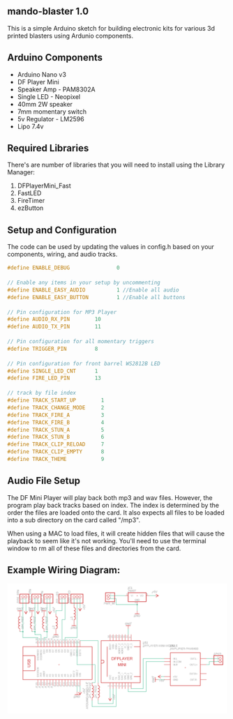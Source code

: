 ## mando-blaster 1.0
This is a simple Arduino sketch for building electronic kits for various 3d printed
blasters using Ardunio components.

## Arduino Components
* Arduino Nano v3
* DF Player Mini
* Speaker Amp - PAM8302A
* Single LED - Neopixel
* 40mm 2W speaker
* 7mm momentary switch
* 5v Regulator - LM2596
* Lipo 7.4v


## Required Libraries
There's are number of libraries that you will need to install using the  Library Manager:
 1. DFPlayerMini_Fast
 2. FastLED
 4. FireTimer
 5. ezButton

## Setup and Configuration
The code can be used by updating the values in config.h based on your components,
wiring, and audio tracks.

```c++   
#define ENABLE_DEBUG               0

// Enable any items in your setup by uncommenting
#define ENABLE_EASY_AUDIO          1 //Enable all audio 
#define ENABLE_EASY_BUTTON         1 //Enable all buttons

// Pin configuration for MP3 Player
#define AUDIO_RX_PIN        10
#define AUDIO_TX_PIN        11

// Pin configuration for all momentary triggers
#define TRIGGER_PIN         8

// Pin configuration for front barrel WS2812B LED
#define SINGLE_LED_CNT      1
#define FIRE_LED_PIN        13 

// track by file index
#define TRACK_START_UP        1
#define TRACK_CHANGE_MODE     2
#define TRACK_FIRE_A          3
#define TRACK_FIRE_B          4
#define TRACK_STUN_A          5
#define TRACK_STUN_B          6
#define TRACK_CLIP_RELOAD     7
#define TRACK_CLIP_EMPTY      8
#define TRACK_THEME           9
```

## Audio File Setup
The DF Mini Player will play back both mp3 and wav files. However, the program play
back tracks based on index. The index is determined by the order the files are loaded
onto the card. It also expects all files to be loaded into a sub directory on the card
called "/mp3".

When using a MAC to load files, it will create hidden files that will cause the playback
to seem like it's not working. You'll need to use the terminal window to rm all of these
files and directories from the card.

## Example Wiring Diagram:
![docs/SampleWiring.png](docs/SampleWiring.png)
